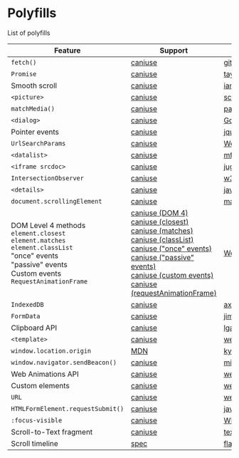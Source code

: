 # Polyfills

List of polyfills

Feature | Support | Polyfill
--------|---------|---------
`fetch()` | [caniuse](https://caniuse.com/#feat=fetch) | [github/fetch](https://github.com/github/fetch)
`Promise` | [caniuse](https://caniuse.com/#feat=promises) | [taylorhakes/promise-polyfill](https://github.com/taylorhakes/promise-polyfill)
Smooth scroll | [caniuse](https://caniuse.com/#feat=css-scroll-behavior) | [iamdustan/smoothscroll](https://github.com/iamdustan/smoothscroll)
`<picture>` | [caniuse](https://caniuse.com/#feat=picture) | [scottjehl/picturefill](https://github.com/scottjehl/picturefill)
`matchMedia()` | [caniuse](https://caniuse.com/#feat=matchmedia) | [paulirish/matchMedia.js](https://github.com/paulirish/matchMedia.js)
`<dialog>` | [caniuse](https://caniuse.com/#feat=dialog) | [GoogleChrome/dialog-polyfill](https://github.com/GoogleChrome/dialog-polyfill)
Pointer events | [caniuse](https://caniuse.com/#feat=pointer) | [jquery/PEP](https://github.com/jquery/PEP)
`UrlSearchParams` | [caniuse](https://caniuse.com/#feat=urlsearchparams) | [WebReflection/url-search-params](https://github.com/WebReflection/url-search-params)
`<datalist>` | [caniuse](https://caniuse.com/#search=datalist) | [mfranzke/datalist-polyfill](https://github.com/mfranzke/datalist-polyfill)
`<iframe srcdoc>` | [caniuse](https://caniuse.com/#feat=iframe-srcdoc) | [jugglinmike/srcdoc-polyfill](https://github.com/jugglinmike/srcdoc-polyfill)
`IntersectionObserver` | [caniuse](https://caniuse.com/#feat=intersectionobserver) | [w3c/IntersectionObserver](https://github.com/w3c/IntersectionObserver/tree/master/polyfill)
`<details>` | [caniuse](https://caniuse.com/#feat=details) | [javan/details-element-polyfill](https://github.com/javan/details-element-polyfill)
`document.scrollingElement` | [caniuse](https://caniuse.com/#feat=document-scrollingelement) | [mathiasbynens/document.scrollingElement](https://github.com/mathiasbynens/document.scrollingElement)
DOM Level 4 methods <br> `element.closest` <br> `element.matches` <br> `element.classList` <br> "once" events <br> "passive" events <br> Custom events <br> `RequestAnimationFrame` | [caniuse (DOM 4)](https://caniuse.com/#feat=dom-manip-convenience) <br> [caniuse (closest)](https://caniuse.com/#feat=element-closest) <br> [caniuse (matches)](https://caniuse.com/#search=matches) <br> [caniuse (classList)](https://caniuse.com/#feat=classlist) <br> [caniuse ("once" events)](https://caniuse.com/#feat=once-event-listener) <br> [caniuse ("passive" events)](https://caniuse.com/#feat=passive-event-listener) <br> [caniuse (custom events)](https://caniuse.com/#feat=customevent) <br> [caniuse (requestAnimationFrame)](https://caniuse.com/#feat=requestanimationframe) | [WebReflection/dom4](https://github.com/WebReflection/dom4)
`IndexedDB` | [caniuse](https://caniuse.com/#feat=indexeddb) | [axemclion/IndexedDBShim](https://github.com/axemclion/IndexedDBShim)
`FormData` | [caniuse](https://caniuse.com/#feat=xhr2) | [jimmywarting/FormData](https://github.com/jimmywarting/FormData)
Clipboard API | [caniuse](https://caniuse.com/#feat=clipboard) | [lgarron/clipboard-polyfill](https://github.com/lgarron/clipboard-polyfill)
`<template>` | [caniuse](https://caniuse.com/#feat=template) | [webcomponents/template](https://github.com/webcomponents/template)
`window.location.origin` | [MDN](https://developer.mozilla.org/en-US/docs/Web/API/HTMLHyperlinkElementUtils/origin) | [kylewelsby/window-location-origin](https://github.com/kylewelsby/window-location-origin)
`window.navigator.sendBeacon()` | [caniuse](https://caniuse.com/#feat=beacon) | [miguelmota/Navigator.sendBeacon](https://github.com/miguelmota/Navigator.sendBeacon)
Web Animations API | [caniuse](https://caniuse.com/#feat=web-animation) | [web-animations/web-animations-js](https://github.com/web-animations/web-animations-js)
Custom elements | [caniuse](https://caniuse.com/#feat=custom-elementsv1) | [webcomponents/custom-elements](https://github.com/webcomponents/custom-elements)
`URL` | [caniuse](https://caniuse.com/#feat=url) | [webcomponents/URL](https://github.com/webcomponents/URL)
`HTMLFormElement.requestSubmit()` | [caniuse](https://caniuse.com/#feat=mdn-api_htmlformelement_requestsubmit) | [javan/form-request-submit-polyfill](https://github.com/javan/form-request-submit-polyfill)
`:focus-visible` | [caniuse](https://caniuse.com/#feat=mdn-css_selectors_focus-visible) | [WICG/focus-visible](https://github.com/WICG/focus-visible)
Scroll-to-Text fragment | [caniuse](https://caniuse.com/url-scroll-to-text-fragment) | [text-fragments-ts](https://code.treora.com/gerben/text-fragments-ts)
Scroll timeline | [spec](https://drafts.csswg.org/scroll-animations-1/) | [flackr/scroll-timeline](https://github.com/flackr/scroll-timeline)
